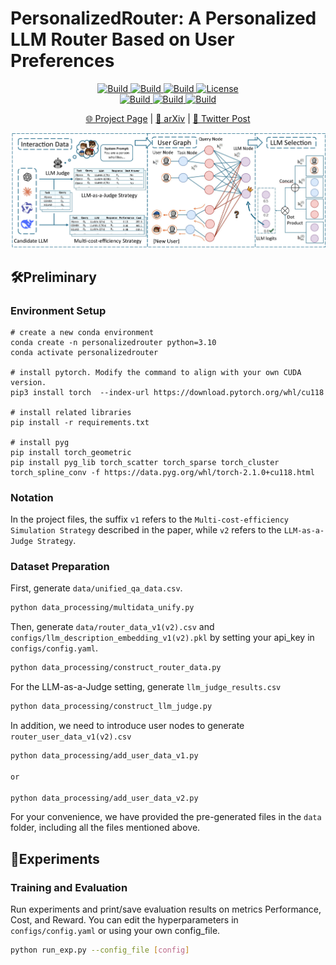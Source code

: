 # PersonalizedRouter: A Personalized LLM Router Based on User Preferences

<p align="center">
    <a href="https://ulab-uiuc.github.io/PersonalizedRouter/">
        <img alt="Build" src="https://img.shields.io/badge/Project-Page-blue">
    </a>
    <a href="#">
        <img alt="Build" src="https://img.shields.io/badge/arXiv--red?logo=arxiv">
    </a>
    <a href="">
        <img alt="Build" src="https://img.shields.io/badge/Twitter-black?logo=X">
    </a>
    <a href="https://github.com/ulab-uiuc/PersonalizedRouter/blob/master/LICENSE">
        <img alt="License" src="https://img.shields.io/badge/LICENSE-MIT-green">
    </a>
    <br>
    <a href="https://github.com/ulab-uiuc/PersonalizedRouter">
        <img alt="Build" src="https://img.shields.io/github/stars/ulab-uiuc/PersonalizedRouter">
    </a>
    <a href="https://github.com/ulab-uiuc/PersonalizedRouter">
        <img alt="Build" src="https://img.shields.io/github/forks/ulab-uiuc/PersonalizedRouter">
    </a>
    <a href="https://github.com/ulab-uiuc/PersonalizedRouter">
        <img alt="Build" src="https://img.shields.io/github/issues/ulab-uiuc/PersonalizedRouter">
    </a>
</p>

<p align="center">
    <a href="https://ulab-uiuc.github.io/PersonalizedRouter/">🌐 Project Page</a> |
    <a href="#">📜 arXiv</a> |
    <a href="#">📮 Twitter Post</a>
<p>

<!-- ![Method](./figures/model.png) -->

<div align="center">
  <img src="./figures/Overview.png" width="700" alt="GoR">
</div>




## 🛠️Preliminary


### Environment Setup

```shell
# create a new conda environment
conda create -n personalizedrouter python=3.10
conda activate personalizedrouter

# install pytorch. Modify the command to align with your own CUDA version.
pip3 install torch  --index-url https://download.pytorch.org/whl/cu118

# install related libraries
pip install -r requirements.txt

# install pyg
pip install torch_geometric
pip install pyg_lib torch_scatter torch_sparse torch_cluster torch_spline_conv -f https://data.pyg.org/whl/torch-2.1.0+cu118.html

```
### Notation
In the project files, the suffix `v1` refers to the `Multi-cost-efficiency Simulation Strategy` described in the paper, while `v2` refers to the `LLM-as-a-Judge Strategy`.

### Dataset Preparation 

First, generate `data/unified_qa_data.csv`.

```bash
python data_processing/multidata_unify.py
```
Then, generate `data/router_data_v1(v2).csv` and `configs/llm_description_embedding_v1(v2).pkl` by setting your api_key in `configs/config.yaml`.

```bash
python data_processing/construct_router_data.py
```

For the LLM-as-a-Judge setting, generate `llm_judge_results.csv`

```bash
python data_processing/construct_llm_judge.py
```

In addition, we need to introduce user nodes to generate `router_user_data_v1(v2).csv` 

```bash
python data_processing/add_user_data_v1.py

or

python data_processing/add_user_data_v2.py
```

For your convenience, we have provided the pre-generated files in the `data` folder, including all the files mentioned above.

## 📝Experiments


### Training and Evaluation

Run experiments and print/save evaluation results on metrics Performance, Cost, and Reward. You can edit the hyperparameters in `configs/config.yaml` or using your own config_file.


```bash
python run_exp.py --config_file [config]
```

